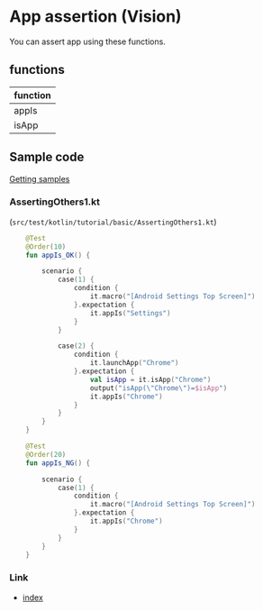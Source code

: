 # App assertion (Vision)

You can assert app using these functions.

## functions

| function |
|:---------|
| appIs    |
| isApp    |

## Sample code

[Getting samples](../../../getting_samples.md)

### AssertingOthers1.kt

(`src/test/kotlin/tutorial/basic/AssertingOthers1.kt`)

```kotlin
    @Test
    @Order(10)
    fun appIs_OK() {

        scenario {
            case(1) {
                condition {
                    it.macro("[Android Settings Top Screen]")
                }.expectation {
                    it.appIs("Settings")
                }
            }

            case(2) {
                condition {
                    it.launchApp("Chrome")
                }.expectation {
                    val isApp = it.isApp("Chrome")
                    output("isApp(\"Chrome\")=$isApp")
                    it.appIs("Chrome")
                }
            }
        }
    }

    @Test
    @Order(20)
    fun appIs_NG() {

        scenario {
            case(1) {
                condition {
                    it.macro("[Android Settings Top Screen]")
                }.expectation {
                    it.appIs("Chrome")
                }
            }
        }
    }
```

### Link

- [index](../../../../index.md)
